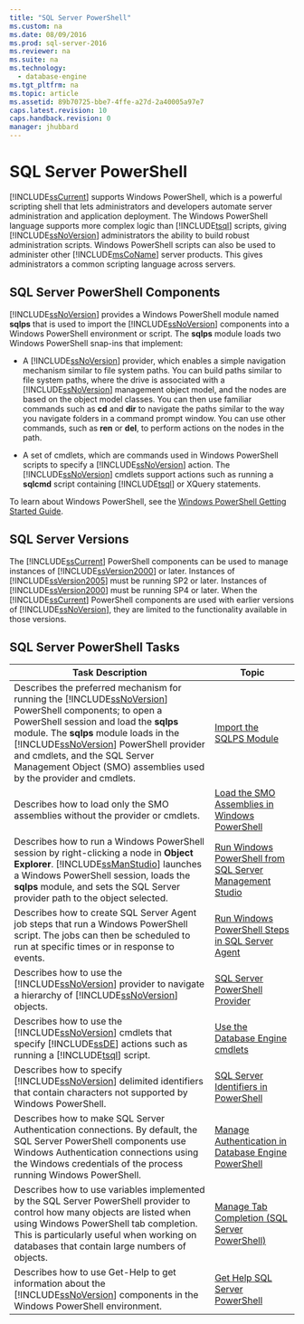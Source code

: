 ```yaml
---
title: "SQL Server PowerShell"
ms.custom: na
ms.date: 08/09/2016
ms.prod: sql-server-2016
ms.reviewer: na
ms.suite: na
ms.technology: 
  - database-engine
ms.tgt_pltfrm: na
ms.topic: article
ms.assetid: 89b70725-bbe7-4ffe-a27d-2a40005a97e7
caps.latest.revision: 10
caps.handback.revision: 0
manager: jhubbard
---
```

# SQL Server PowerShell
[!INCLUDE[ssCurrent](../../Topics/TopicNameContainA/tokens/ssCurrent_md.md)] supports Windows PowerShell, which is a powerful scripting shell that lets administrators and developers automate server administration and application deployment. The Windows PowerShell language supports more complex logic than [!INCLUDE[tsql](../../Topics/TopicNameContainA/tokens/tsql_md.md)] scripts, giving [!INCLUDE[ssNoVersion](../../Topics/TopicNameContainA/tokens/ssNoVersion_md.md)] administrators the ability to build robust administration scripts. Windows PowerShell scripts can also be used to administer other [!INCLUDE[msCoName](../../Topics/TopicNameContainA/tokens/msCoName_md.md)] server products. This gives administrators a common scripting language across servers.  
  
## SQL Server PowerShell Components  
 [!INCLUDE[ssNoVersion](../../Topics/TopicNameContainA/tokens/ssNoVersion_md.md)] provides a Windows PowerShell module named **sqlps** that is used to import the [!INCLUDE[ssNoVersion](../../Topics/TopicNameContainA/tokens/ssNoVersion_md.md)] components into a Windows PowerShell environment or script. The **sqlps** module loads two Windows PowerShell snap-ins that implement:  
  
-   A [!INCLUDE[ssNoVersion](../../Topics/TopicNameContainA/tokens/ssNoVersion_md.md)] provider, which enables a simple navigation mechanism similar to file system paths. You can build paths similar to file system paths, where the drive is associated with a [!INCLUDE[ssNoVersion](../../Topics/TopicNameContainA/tokens/ssNoVersion_md.md)] management object model, and the nodes are based on the object model classes. You can then use familiar commands such as **cd** and **dir** to navigate the paths similar to the way you navigate folders in a command prompt window. You can use other commands, such as **ren** or **del**, to perform actions on the nodes in the path.  
  
-   A set of cmdlets, which are commands used in Windows PowerShell scripts to specify a [!INCLUDE[ssNoVersion](../../Topics/TopicNameContainA/tokens/ssNoVersion_md.md)] action. The [!INCLUDE[ssNoVersion](../../Topics/TopicNameContainA/tokens/ssNoVersion_md.md)] cmdlets support actions such as running a **sqlcmd** script containing [!INCLUDE[tsql](../../Topics/TopicNameContainA/tokens/tsql_md.md)] or XQuery statements.  
  
 To learn about Windows PowerShell, see the [Windows PowerShell Getting Started Guide](http://go.microsoft.com/fwlink/?LinkId=217083).  
  
## SQL Server Versions  
 The [!INCLUDE[ssCurrent](../../Topics/TopicNameContainA/tokens/ssCurrent_md.md)] PowerShell components can be used to manage instances of [!INCLUDE[ssVersion2000](../../Topics/TopicNameContainA/tokens/ssVersion2000_md.md)] or later. Instances of [!INCLUDE[ssVersion2005](../../Topics/TopicNameContainA/tokens/ssVersion2005_md.md)] must be running SP2 or later. Instances of [!INCLUDE[ssVersion2000](../../Topics/TopicNameContainA/tokens/ssVersion2000_md.md)] must be running SP4 or later. When the [!INCLUDE[ssCurrent](../../Topics/TopicNameContainA/tokens/ssCurrent_md.md)] PowerShell components are used with earlier versions of [!INCLUDE[ssNoVersion](../../Topics/TopicNameContainA/tokens/ssNoVersion_md.md)], they are limited to the functionality available in those versions.  
  
## SQL Server PowerShell Tasks  
  
|Task Description|Topic|  
|----------------------|-----------|  
|Describes the preferred mechanism for running the [!INCLUDE[ssNoVersion](../../Topics/TopicNameContainA/tokens/ssNoVersion_md.md)] PowerShell components; to open a PowerShell session and load the **sqlps** module. The **sqlps** module loads in the [!INCLUDE[ssNoVersion](../../Topics/TopicNameContainA/tokens/ssNoVersion_md.md)] PowerShell provider and cmdlets, and the SQL Server Management Object (SMO) assemblies used by the provider and cmdlets.|[Import the SQLPS Module](../../Topics/TopicNameNotContainA/Import-the-SQLPS-Module.md)|  
|Describes how to load only the SMO assemblies without the provider or cmdlets.|[Load the SMO Assemblies in Windows PowerShell](../../Topics/TopicNameNotContainA/Load-the-SMO-Assemblies-in-Windows-PowerShell.md)|  
|Describes how to run a Windows PowerShell session by right-clicking a node in **Object Explorer**. [!INCLUDE[ssManStudio](../../Topics/TopicNameContainA/tokens/ssManStudio_md.md)] launches a Windows PowerShell session, loads the **sqlps** module, and sets the SQL Server provider path to the object selected.|[Run Windows PowerShell from SQL Server Management Studio](../../Topics/TopicNameNotContainA/Run-Windows-PowerShell-from-SQL-Server-Management-Studio.md)|  
|Describes how to create SQL Server Agent job steps that run a Windows PowerShell script. The jobs can then be scheduled to run at specific times or in response to events.|[Run Windows PowerShell Steps in SQL Server Agent](../../Topics/TopicNameNotContainA/Run-Windows-PowerShell-Steps-in-SQL-Server-Agent.md)|  
|Describes how to use the [!INCLUDE[ssNoVersion](../../Topics/TopicNameContainA/tokens/ssNoVersion_md.md)] provider to navigate a hierarchy of [!INCLUDE[ssNoVersion](../../Topics/TopicNameContainA/tokens/ssNoVersion_md.md)] objects.|[SQL Server PowerShell Provider](../../Topics/TopicNameNotContainA/SQL-Server-PowerShell-Provider.md)|  
|Describes how to use the [!INCLUDE[ssNoVersion](../../Topics/TopicNameContainA/tokens/ssNoVersion_md.md)] cmdlets that specify [!INCLUDE[ssDE](../../Topics/TopicNameContainA/tokens/ssDE_md.md)] actions such as running a [!INCLUDE[tsql](../../Topics/TopicNameContainA/tokens/tsql_md.md)] script.|[Use the Database Engine cmdlets](../../Topics/TopicNameNotContainA/Use-the-Database-Engine-cmdlets.md)|  
|Describes how to specify [!INCLUDE[ssNoVersion](../../Topics/TopicNameContainA/tokens/ssNoVersion_md.md)] delimited identifiers that contain characters not supported by Windows PowerShell.|[SQL Server Identifiers in PowerShell](../../Topics/TopicNameNotContainA/SQL-Server-Identifiers-in-PowerShell.md)|  
|Describes how to make SQL Server Authentication connections. By default, the SQL Server PowerShell components use Windows Authentication connections using the Windows credentials of the process running Windows PowerShell.|[Manage Authentication in Database Engine PowerShell](../../Topics/TopicNameNotContainA/Manage-Authentication-in-Database-Engine-PowerShell.md)|  
|Describes how to use variables implemented by the SQL Server PowerShell provider to control how many objects are listed when using Windows PowerShell tab completion. This is particularly useful when working on databases that contain large numbers of objects.|[Manage Tab Completion (SQL Server PowerShell)](../../Topics/TopicNameNotContainA/Manage-Tab-Completion--SQL-Server-PowerShell-.md)|  
|Describes how to use Get-Help to get information about the [!INCLUDE[ssNoVersion](../../Topics/TopicNameContainA/tokens/ssNoVersion_md.md)] components in the Windows PowerShell environment.|[Get Help SQL Server PowerShell](../../Topics/TopicNameNotContainA/Get-Help-SQL-Server-PowerShell.md)|